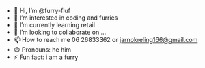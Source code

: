 - 👋 Hi, I’m @furry-fluf
- 👀 I’m interested in coding and furries
- 🌱 I’m currently learning retail
- 💞️ I’m looking to collaborate on ...
- 📫 How to reach me 06 26833362 or jarnokreling166@gmail.com
- 😄 Pronouns: he him
- ⚡ Fun fact: i am a furry

<!---
furry-fluf/furry-fluf is a ✨ special ✨ repository because its `README.md` (this file) appears on your GitHub profile.
You can click the Preview link to take a look at your changes.
--->

